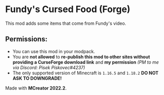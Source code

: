 # Fundy's Cursed Food (Forge)

This mod adds some items that come from Fundy's video.

## Permissions:
* You can use this mod in your modpack.
* You are **not allowed** to **re-publish this mod to other sites without providing a CurseForge download link** and **my permission** *(PM to me via Discord: Písek Pískovec#4237)*
* The only supported version of Minecraft is `1.16.5` and `1.18.2` **DO NOT ASK TO DOWNGRADE!**

Made with **MCreator 2022.2**.
